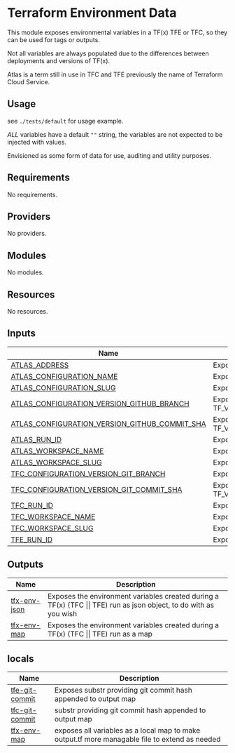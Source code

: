 # Terraform Environment Data

This module exposes environmental variables in a TF(x) TFE or TFC, so they can be used for tags or outputs.

Not all variables are always populated due to the differences between deployments and versions of TF(x).

Atlas is a term still in use in TFC and TFE previously the name of Terraform Cloud Service.

## Usage
see `./tests/default` for usage example.

*ALL* variables have a default `""` string, the variables are not expected to be injected with values.

Envisioned as some form of data for use, auditing and utility purposes.

<!-- BEGIN_TF_DOCS -->
## Requirements

No requirements.

## Providers

No providers.

## Modules

No modules.

## Resources

No resources.

## Inputs

| Name | Description | Type | Default | Required |
|------|-------------|------|---------|:--------:|
| <a name="input_ATLAS_ADDRESS"></a> [ATLAS\_ADDRESS](#input\_ATLAS\_ADDRESS) | Exposes TF\_VAR\_ATLAS\_ADDRESS=https://app.terraform.io | `string` | `""` | no |
| <a name="input_ATLAS_CONFIGURATION_NAME"></a> [ATLAS\_CONFIGURATION\_NAME](#input\_ATLAS\_CONFIGURATION\_NAME) | Exposes TF\_VAR\_ATLAS\_CONFIGURATION\_NAME=<workspace name> | `string` | `""` | no |
| <a name="input_ATLAS_CONFIGURATION_SLUG"></a> [ATLAS\_CONFIGURATION\_SLUG](#input\_ATLAS\_CONFIGURATION\_SLUG) | Exposes TF\_VAR\_ATLAS\_CONFIGURATION\_SLUG=<organization>/<workspace> | `string` | `""` | no |
| <a name="input_ATLAS_CONFIGURATION_VERSION_GITHUB_BRANCH"></a> [ATLAS\_CONFIGURATION\_VERSION\_GITHUB\_BRANCH](#input\_ATLAS\_CONFIGURATION\_VERSION\_GITHUB\_BRANCH) | Exposes  TF\_VAR\_ATLAS\_CONFIGURATION\_VERSION\_GITHUB\_BRANCH=<branch> | `string` | `""` | no |
| <a name="input_ATLAS_CONFIGURATION_VERSION_GITHUB_COMMIT_SHA"></a> [ATLAS\_CONFIGURATION\_VERSION\_GITHUB\_COMMIT\_SHA](#input\_ATLAS\_CONFIGURATION\_VERSION\_GITHUB\_COMMIT\_SHA) | Exposes TF\_VAR\_ATLAS\_CONFIGURATION\_VERSION\_GITHUB\_COMMIT\_SHA=<sha> | `string` | `""` | no |
| <a name="input_ATLAS_RUN_ID"></a> [ATLAS\_RUN\_ID](#input\_ATLAS\_RUN\_ID) | Exposes TF\_VAR\_ATLAS\_RUN\_ID=run-<id> | `string` | `""` | no |
| <a name="input_ATLAS_WORKSPACE_NAME"></a> [ATLAS\_WORKSPACE\_NAME](#input\_ATLAS\_WORKSPACE\_NAME) | Exposes  TF\_VAR\_ATLAS\_WORKSPACE\_NAME=<workspace> | `string` | `""` | no |
| <a name="input_ATLAS_WORKSPACE_SLUG"></a> [ATLAS\_WORKSPACE\_SLUG](#input\_ATLAS\_WORKSPACE\_SLUG) | Exposes   TF\_VAR\_ATLAS\_WORKSPACE\_SLUG=<organization>/<workspace> | `string` | `""` | no |
| <a name="input_TFC_CONFIGURATION_VERSION_GIT_BRANCH"></a> [TFC\_CONFIGURATION\_VERSION\_GIT\_BRANCH](#input\_TFC\_CONFIGURATION\_VERSION\_GIT\_BRANCH) | Exposes TF\_VAR\_TFC\_CONFIGURATION\_VERSION\_GIT\_BRANCH=<branch> | `string` | `""` | no |
| <a name="input_TFC_CONFIGURATION_VERSION_GIT_COMMIT_SHA"></a> [TFC\_CONFIGURATION\_VERSION\_GIT\_COMMIT\_SHA](#input\_TFC\_CONFIGURATION\_VERSION\_GIT\_COMMIT\_SHA) | Exposes  TF\_VAR\_TFC\_CONFIGURATION\_VERSION\_GIT\_COMMIT\_SHA=<sha> | `string` | `""` | no |
| <a name="input_TFC_RUN_ID"></a> [TFC\_RUN\_ID](#input\_TFC\_RUN\_ID) | Exposes TF\_VAR\_TFC\_RUN\_ID=run-<id> | `string` | `""` | no |
| <a name="input_TFC_WORKSPACE_NAME"></a> [TFC\_WORKSPACE\_NAME](#input\_TFC\_WORKSPACE\_NAME) | Exposes TF\_VAR\_TFC\_WORKSPACE\_NAME =<workspace> | `string` | `""` | no |
| <a name="input_TFC_WORKSPACE_SLUG"></a> [TFC\_WORKSPACE\_SLUG](#input\_TFC\_WORKSPACE\_SLUG) | Exposes TF\_VAR\_TFC\_WORKSPACE\_SLUG = <organization>/<workspace> | `string` | `""` | no |
| <a name="input_TFE_RUN_ID"></a> [TFE\_RUN\_ID](#input\_TFE\_RUN\_ID) | Exposes TF\_VAR\_TFE\_RUN\_ID = run-<id> | `string` | `""` | no |

## Outputs

| Name | Description |
|------|-------------|
| <a name="output_tfx-env-json"></a> [tfx-env-json](#output\_tfx-env-json) | Exposes the environment variables created during a TF(x) (TFC \|\| TFE) run as json object, to do with as you wish |
| <a name="output_tfx-env-map"></a> [tfx-env-map](#output\_tfx-env-map) | Exposes the environment variables created during a TF(x) (TFC \|\| TFE) run as a map |
<!-- END_TF_DOCS -->

## locals

| Name | Description |
|------|-------------|
| <a name="local_tfe-git-commit"></a> [tfe-git-commit](#local\_tfe-git-commit) | Exposes substr providing git commit hash appended to output map|
| <a name="output_tfc_git_commit"></a> [tfc-git-commit](#output\_tfc_git_commit) | substr providing git commit hash appended to output map|
| <a name="output_tfx-env-map"></a> [tfx-env-map](#output\_tfx-env-map)| exposes all variables as a local map to make output.tf more managable file to extend as needed|
